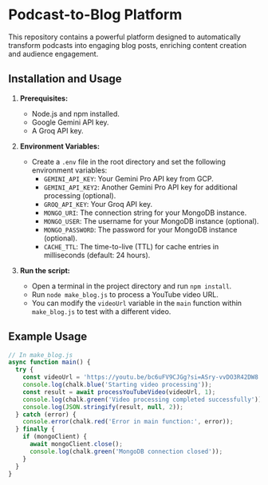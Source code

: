 # Podcast-to-Blog Platform

This repository contains a powerful platform designed to automatically transform podcasts into engaging blog posts, enriching content creation and audience engagement. 


## Installation and Usage

1. **Prerequisites:**
   - Node.js and npm installed.
   - Google Gemini API key.
   - A Groq API key.

2. **Environment Variables:**
   - Create a `.env` file in the root directory and set the following environment variables:
     - `GEMINI_API_KEY`: Your Gemini Pro API key from GCP.
     - `GEMINI_API_KEY2`: Another Gemini Pro API key for additional processing (optional).
     - `GROQ_API_KEY`: Your Groq API key.
     - `MONGO_URI`: The connection string for your MongoDB instance.
     - `MONGO_USER`: The username for your MongoDB instance (optional).
     - `MONGO_PASSWORD`: The password for your MongoDB instance (optional).
     - `CACHE_TTL`: The time-to-live (TTL) for cache entries in milliseconds (default: 24 hours).

3. **Run the script:**
   - Open a terminal in the project directory and run `npm install`.
   - Run `node make_blog.js` to process a YouTube video URL.
   - You can modify the `videoUrl` variable in the `main` function within `make_blog.js` to test with a different video.

## Example Usage

```javascript
// In make_blog.js
async function main() {
  try {
    const videoUrl = 'https://youtu.be/bc6uFV9CJGg?si=ASry-vvDO3R42DW8';
    console.log(chalk.blue('Starting video processing'));
    const result = await processYouTubeVideo(videoUrl, 1);
    console.log(chalk.green('Video processing completed successfully'));
    console.log(JSON.stringify(result, null, 2));
  } catch (error) {
    console.error(chalk.red('Error in main function:', error));
  } finally {
    if (mongoClient) {
      await mongoClient.close();
      console.log(chalk.green('MongoDB connection closed'));
    }
  }
}
